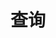 # 查询
<script type="text/javascript" src="/Js/Ckplayer/ckplayer.js"></script>
<div class="video" style="width: 50rem;height: 30rem;"></div>
<script type="text/javascript">
    var videoObject = {
    		container: '.video',
    		variable: 'player',
    		video:'http://video-oss.easyswoole.com/es-orm/3.%E6%9F%A5%E8%AF%A2.mp4'
    	};
    var player=new ckplayer(videoObject);
</script>
